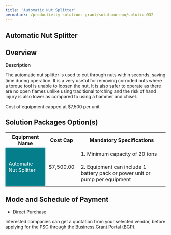 ```yaml
---
title: 'Automatic Nut Splitter'
permalink: /productivity-solutions-grant/solutionrepo/solution932
---
```


## Automatic Nut Splitter

## Overview

**Description**

The automatic nut splitter is used to cut through nuts within seconds, saving time during operation. It is a very useful for removing corroded nuts where a torque tool is unable to loosen the nut. It is also safer to operate as there are no open flames unlike using traditional torching and the risk of hand injury is also lower as compared to using a hammer and chisel.

Cost of equipment capped at $7,500 per unit 

## Solution Packages Option(s)

<table>
<tr>
<th><b>Equipment Name</b></th>
<th><b>Cost Cap</b></th>
<th><b>Mandatory Specifications</b></th>
</tr>
<tr>
<td style='padding: 10px; background-color: #037E8A; color: #FFFFFF;'>Automatic Nut Splitter</td>
<td style='padding: 10px;'>$7,500.00</td>
<td style='padding: 10px;'>1. Minimum capacity of 20 tons<br><br>2. Equipment can include 1 battery pack or power unit or pump per equipment</td>
</tr>
</table>

## Mode and Schedule of Payment

 - Direct Purchase

Interested companies can get a quotation from your selected vendor, before applying for the PSG through the <a href='https://www.businessgrants.gov.sg/' target='_blank' rel='noopener'>Business Grant Portal (BGP)</a>.

<script src="/jquery/resize-tables.js"></script>

